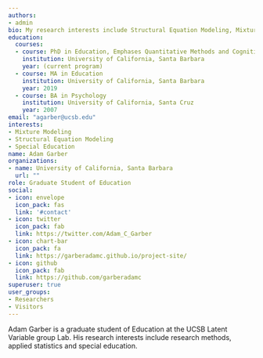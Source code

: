 ```yaml
---
authors:
- admin
bio: My research interests include Structural Equation Modeling, Mixture Modeling and Special Education
education:
  courses:
  - course: PhD in Education, Emphases Quantitative Methods and Cognitive Science
    institution: University of California, Santa Barbara
    year: (current program)
  - course: MA in Education
    institution: University of California, Santa Barbara
    year: 2019
  - course: BA in Psychology
    institution: University of California, Santa Cruz
    year: 2007
email: "agarber@ucsb.edu"
interests:
- Mixture Modeling
- Structural Equation Modeling
- Special Education
name: Adam Garber
organizations:
- name: University of California, Santa Barbara
  url: ""
role: Graduate Student of Education
social:
- icon: envelope
  icon_pack: fas
  link: '#contact'
- icon: twitter
  icon_pack: fab
  link: https://twitter.com/Adam_C_Garber
- icon: chart-bar
  icon_pack: fa
  link: https://garberadamc.github.io/project-site/
- icon: github
  icon_pack: fab
  link: https://github.com/garberadamc
superuser: true
user_groups:
- Researchers
- Visitors
---
```


Adam Garber is a graduate student of Education at the UCSB Latent Variable group Lab. His research interests include research methods, applied statistics and special education. 



